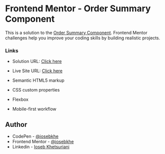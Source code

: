 # Frontend Mentor - Order Summary Component

This is a solution to the [Order Summary Component](https://www.frontendmentor.io/challenges/order-summary-component-QlPmajDUj). Frontend Mentor challenges help you improve your coding skills by building realistic projects.

### Links

- Solution URL: [Click here](https://www.frontendmentor.io/solutions/order-summary-component-Xdk6EcPyto)
- Live Site URL: [Click here](https://ordercomp-iosebkhe.netlify.app/)

- Semantic HTML5 markup
- CSS custom properties
- Flexbox
- Mobile-first workflow

## Author

- CodePen - [@iosebkhe](https://codepen.io/iosebkhe)
- Frontend Mentor - [@iosebkhe](https://www.frontendmentor.io/profile/yourusername)
- Linkedin - [Ioseb Khetsuriani](https://www.linkedin.com/in/ioseb-khetsuriani-1831801b5/)
